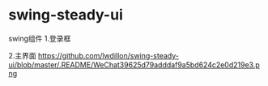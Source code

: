 # swing-steady-ui
swing组件
1.登录框

2.主界面
https://github.com/lwdillon/swing-steady-ui/blob/master/.README/WeChat39625d79adddaf9a5bd624c2e0d219e3.png


